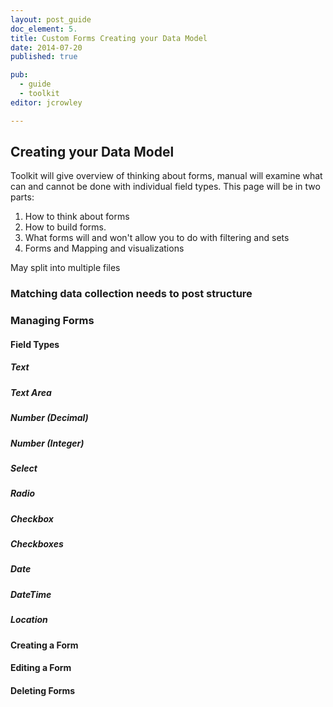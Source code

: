 ```yaml
---
layout: post_guide
doc_element: 5.
title: Custom Forms Creating your Data Model
date: 2014-07-20
published: true

pub: 
  - guide
  - toolkit
editor: jcrowley

---
```


## Creating your Data Model
Toolkit will give overview of thinking about forms, manual will examine what can and cannot be done with individual field types. 
This page will be in two parts:

1. How to think about forms
2. How to build forms.
3. What forms will and won't allow you to do with filtering and sets
4. Forms and Mapping and visualizations

May split into multiple files

### Matching data collection needs to post structure

### Managing Forms

#### Field Types

##### Text

##### Text Area

##### Number (Decimal)

##### Number (Integer)

##### Select

##### Radio

##### Checkbox

##### Checkboxes

##### Date

##### DateTime

##### Location

#### Creating a Form

#### Editing a Form

#### Deleting Forms



